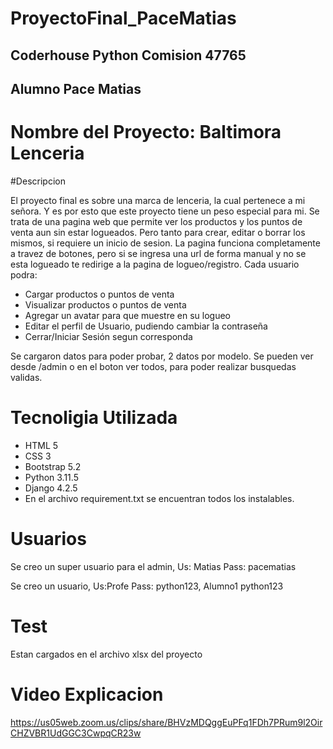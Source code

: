 # ProyectoFinal_PaceMatias
## Coderhouse Python Comision 47765
## Alumno Pace Matias

# Nombre del Proyecto: Baltimora Lenceria

#Descripcion

El proyecto final es sobre una marca de lenceria, la cual pertenece a mi señora.
Y es por esto que este proyecto tiene un peso especial para mi.
Se trata de una pagina web que permite ver los productos y los puntos de venta aun sin estar logueados.
Pero tanto para crear, editar o borrar los mismos, si requiere un inicio de sesion.
La pagina funciona completamente a travez de botones, pero si se ingresa una url de forma manual y no se esta logueado te redirige a la pagina de logueo/registro.
Cada usuario podra: 

- Cargar productos o puntos de venta
- Visualizar productos o puntos de venta
- Agregar un avatar para que muestre en su logueo
- Editar el perfil de Usuario, pudiendo cambiar la contraseña
- Cerrar/Iniciar Sesión segun corresponda


Se cargaron datos para poder probar, 2 datos por modelo.
Se pueden ver desde /admin o en el boton ver todos, para poder realizar busquedas validas.

# Tecnoligia Utilizada

- HTML 5
- CSS 3
- Bootstrap 5.2
- Python 3.11.5
- Django 4.2.5
- En el archivo requirement.txt se encuentran todos los instalables.

# Usuarios

Se creo un super usuario para el admin, Us: Matias Pass: pacematias

Se creo un usuario, Us:Profe Pass: python123, Alumno1 python123

# Test
Estan cargados en el archivo xlsx del proyecto

# Video Explicacion

https://us05web.zoom.us/clips/share/BHVzMDQggEuPFq1FDh7PRum9l2OirCHZVBR1UdGGC3CwpqCR23w

